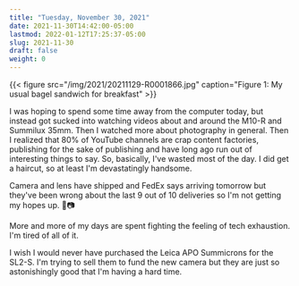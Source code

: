 ```yaml
---
title: "Tuesday, November 30, 2021"
date: 2021-11-30T14:42:00-05:00
lastmod: 2022-01-12T17:25:37-05:00
slug: 2021-11-30
draft: false
weight: 0
---
```


{{< figure src="/img/2021/20211129-R0001866.jpg" caption="Figure 1: My usual bagel sandwich for breakfast" >}}

I was hoping to spend some time away from the computer today, but instead got sucked into watching videos about and around the M10-R and Summilux 35mm. Then I watched more about photography in general. Then I realized that 80% of YouTube channels are crap content factories, publishing for the sake of publishing and have long ago run out of interesting things to say. So, basically, I've wasted most of the day. I did get a haircut, so at least I'm devastatingly handsome.

Camera and lens have shipped and FedEx says arriving tomorrow but they've been wrong about the last 9 out of 10 deliveries so I'm not getting my hopes up. 🤞📷

More and more of my days are spent fighting the feeling of tech exhaustion. I'm tired of all of it.

I wish I would never have purchased the Leica APO Summicrons for the SL2-S. I'm trying to sell them to fund the new camera but they are just so astonishingly good that I'm having a hard time.

[//]: # "Exported with love from a post written in Org mode"
[//]: # "- https://github.com/kaushalmodi/ox-hugo"
